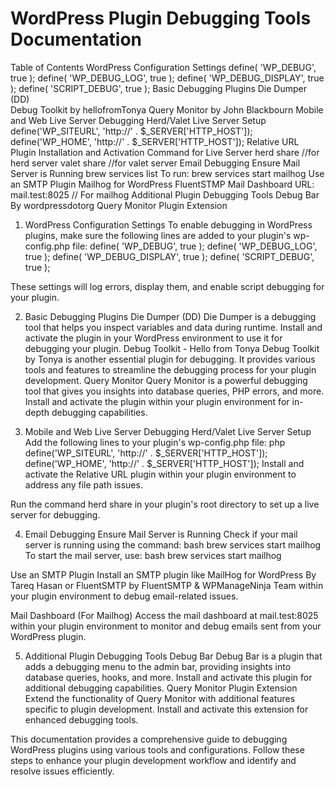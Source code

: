 # WordPress Plugin Debugging Tools Documentation
Table of Contents
WordPress Configuration Settings
define( 'WP_DEBUG', true );
define( 'WP_DEBUG_LOG', true );
define( 'WP_DEBUG_DISPLAY', true );
define( 'SCRIPT_DEBUG', true );
Basic Debugging Plugins
Die Dumper (DD)  
Debug Toolkit by hellofromTonya
Query Monitor by John Blackbourn
Mobile and Web Live Server Debugging
Herd/Valet Live Server Setup
define('WP_SITEURL', 'http://' . $_SERVER['HTTP_HOST']);
define('WP_HOME', 'http://' . $_SERVER['HTTP_HOST']);
Relative URL Plugin
Installation and Activation 
Command for Live Server
herd share    //for herd server
valet share   //for valet server
Email Debugging
Ensure Mail Server is Running
brew services list
To run: brew services start mailhog
Use an SMTP Plugin 
Mailhog for WordPress 
FluentSTMP
Mail Dashboard
URL: mail.test:8025 // For mailhog
Additional Plugin Debugging Tools
Debug Bar By wordpressdotorg
Query Monitor Plugin Extension 


1. WordPress Configuration Settings
To enable debugging in WordPress plugins, make sure the following lines are added to your plugin's wp-config.php file:
define( 'WP_DEBUG', true );
define( 'WP_DEBUG_LOG', true );
define( 'WP_DEBUG_DISPLAY', true );
define( 'SCRIPT_DEBUG', true );

These settings will log errors, display them, and enable script debugging for your plugin.


2. Basic Debugging Plugins
Die Dumper (DD)
Die Dumper is a debugging tool that helps you inspect variables and data during runtime. Install and activate the plugin in your WordPress environment to use it for debugging your plugin.
 Debug Toolkit - Hello from Tonya
Debug Toolkit by Tonya is another essential plugin for debugging. It provides various tools and features to streamline the debugging process for your plugin development.
Query Monitor
Query Monitor is a powerful debugging tool that gives you insights into database queries, PHP errors, and more. Install and activate the plugin within your plugin environment for in-depth debugging capabilities.


3. Mobile and Web Live Server Debugging
Herd/Valet Live Server Setup
Add the following lines to your plugin's wp-config.php file:
php
define('WP_SITEURL', 'http://' . $_SERVER['HTTP_HOST']);
define('WP_HOME', 'http://' . $_SERVER['HTTP_HOST']);
Install and activate the Relative URL plugin within your plugin environment to address any file path issues.

Run the command herd share in your plugin's root directory to set up a live server for debugging.


4. Email Debugging
Ensure Mail Server is Running
Check if your mail server is running using the command:
bash
brew services start mailhog
To start the mail server, use:
bash
brew services start mailhog

Use an SMTP Plugin
Install an SMTP plugin like MailHog for WordPress By Tareq Hasan or FluentSMTP by FluentSMTP & WPManageNinja Team within your plugin environment to debug email-related issues.

Mail Dashboard (For Mailhog)
Access the mail dashboard at mail.test:8025 within your plugin environment to monitor and debug emails sent from your WordPress plugin.


5. Additional Plugin Debugging Tools
Debug Bar
Debug Bar is a plugin that adds a debugging menu to the admin bar, providing insights into database queries, hooks, and more. Install and activate this plugin for additional debugging capabilities.
Query Monitor Plugin Extension
Extend the functionality of Query Monitor with additional features specific to plugin development. Install and activate this extension for enhanced debugging tools.

This documentation provides a comprehensive guide to debugging WordPress plugins using various tools and configurations. Follow these steps to enhance your plugin development workflow and identify and resolve issues efficiently.

